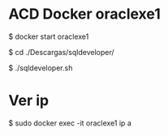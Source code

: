 # ACD Docker oraclexe1

$ docker start oraclexe1

$ cd ./Descargas/sqldeveloper/

$ ./sqldeveloper.sh

# Ver ip 

$ sudo docker exec -it oraclexe1 ip a




